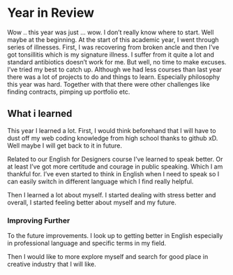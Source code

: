 
<h1>Year in Review</h1>
<p>
Wow .. this year was just ... wow. I don’t really know where to start. Well maybe at the beginning.
At the start of this academic year, I went through series of illnesses. First, I was recovering from broken ancle and then I’ve got tonsillitis which is my signature illness. I suffer from it quite a lot and standard antibiotics doesn’t work for me. But well, no time to make excuses. I’ve tried my best to catch up. Although we had less courses than last year there was a lot of projects to do and things to learn. Especially philosophy this year was hard. Together with that there were other challenges like finding contracts, pimping up portfolio etc. 

</p>

<H2>What i learned</H2>
<p>
  This year I learned a lot. First, I would think beforehand that I will have to dust off my web coding knowledge from high school thanks to github xD. Well maybe I will get back to it in future.</p>
  <p>
  Related to our English for Designers course I’ve learned to speak better. Or at least I’ve got more certitude and courage in public speaking. Which I am thankful for. I’ve even started to think in English when I need to speak so I can easily switch in different language which I find really helpful.
</p>
<p>
  Then I learned a lot about myself. I started dealing with stress better and overall, I started feeling better about myself and my future. 
</p>
<H3>Improving Further</H3>
<p>
  To the future improvements. I look up to getting better in English especially in professional language and specific terms in my field. 
</p>
<p>
  Then I would like to more explore myself and search for good place in creative industry that I will like. 
</p>



